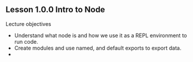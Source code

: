 ## Lesson 1.0.0 Intro to Node

Lecture objectives

* Understand what node is and how we use it as a REPL environment to run code.
* Create modules and use named, and default exports to export data. 
* 